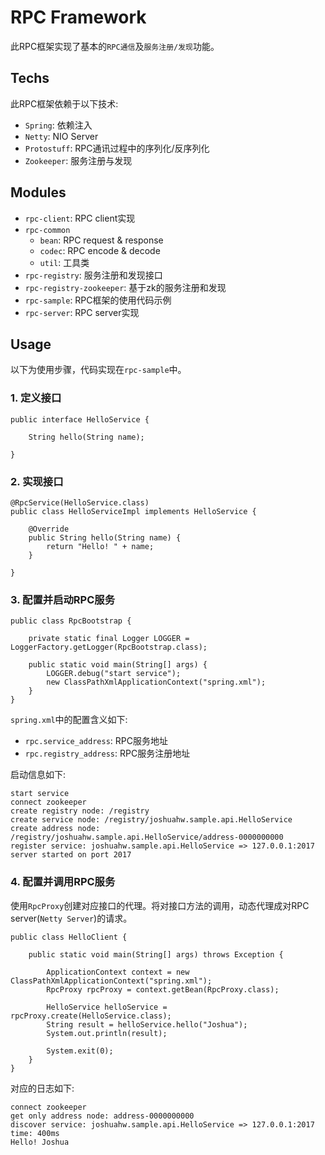 # RPC Framework

此RPC框架实现了基本的`RPC通信`及`服务注册/发现`功能。

## Techs

此RPC框架依赖于以下技术:

- `Spring`: 依赖注入
- `Netty`: NIO Server
- `Protostuff`: RPC通讯过程中的序列化/反序列化
- `Zookeeper`: 服务注册与发现

## Modules

- `rpc-client`: RPC client实现
- `rpc-common`
	- `bean`: RPC request & response
	- `codec`: RPC encode & decode
	- `util`: 工具类 
- `rpc-registry`: 服务注册和发现接口
- `rpc-registry-zookeeper`: 基于zk的服务注册和发现
- `rpc-sample`: RPC框架的使用代码示例
- `rpc-server`: RPC server实现

## Usage

以下为使用步骤，代码实现在`rpc-sample`中。

### 1. 定义接口

```
public interface HelloService {

    String hello(String name);

}
```

### 2. 实现接口

```
@RpcService(HelloService.class)
public class HelloServiceImpl implements HelloService {

    @Override
    public String hello(String name) {
        return "Hello! " + name;
    }

}
```

### 3. 配置并启动RPC服务

```
public class RpcBootstrap {

    private static final Logger LOGGER = LoggerFactory.getLogger(RpcBootstrap.class);

    public static void main(String[] args) {
        LOGGER.debug("start service");
        new ClassPathXmlApplicationContext("spring.xml");
    }
}
```

`spring.xml`中的配置含义如下:

- `rpc.service_address`: RPC服务地址
- `rpc.registry_address`: RPC服务注册地址

启动信息如下:

```
start service
connect zookeeper
create registry node: /registry
create service node: /registry/joshuahw.sample.api.HelloService
create address node: /registry/joshuahw.sample.api.HelloService/address-0000000000
register service: joshuahw.sample.api.HelloService => 127.0.0.1:2017
server started on port 2017
```

### 4. 配置并调用RPC服务

使用`RpcProxy`创建对应接口的代理。将对接口方法的调用，动态代理成对RPC server(`Netty Server`)的请求。

```
public class HelloClient {

    public static void main(String[] args) throws Exception {

        ApplicationContext context = new ClassPathXmlApplicationContext("spring.xml");
        RpcProxy rpcProxy = context.getBean(RpcProxy.class);

        HelloService helloService = rpcProxy.create(HelloService.class);
        String result = helloService.hello("Joshua");
        System.out.println(result);

        System.exit(0);
    }
}
```

对应的日志如下:

```
connect zookeeper
get only address node: address-0000000000
discover service: joshuahw.sample.api.HelloService => 127.0.0.1:2017
time: 400ms
Hello! Joshua
```
